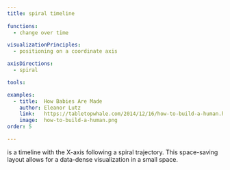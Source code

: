 ```yaml
---
title: spiral timeline
  
functions:
  - change over time

visualizationPrinciples:
  - positioning on a coordinate axis

axisDirections:
  - spiral

tools:

examples:
  - title:  How Babies Are Made
    author: Eleanor Lutz
    link:   https://tabletopwhale.com/2014/12/16/how-to-build-a-human.html
    image:  how-to-build-a-human.png
order: 5

---
```


is a timeline with the X-axis following a spiral trajectory. This space-saving layout allows for a data-dense visualization in a small space.

<!--more-->
